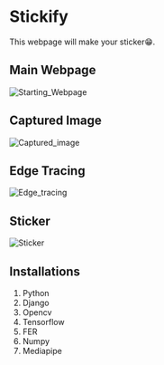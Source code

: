# Stickify

This webpage will make your sticker😁.

## Main Webpage

![Starting_Webpage](http://url/to/img.png)

## Captured Image

![Captured_image](http://url/to/img.png)

## Edge Tracing

![Edge_tracing](http://url/to/img.png)

## Sticker

![Sticker](http://url/to/img.png)

## Installations

1. Python
2. Django
3. Opencv
4. Tensorflow
5. FER
6. Numpy
7. Mediapipe

